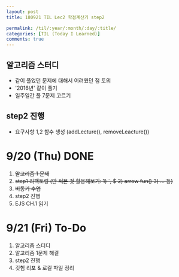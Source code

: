 ```yaml
---
layout: post
title: 180921 TIL Lec2 학점계산기 step2

permalink: /til/:year/:month/:day/:title/
categories: [TIL (Today I Learned)]
comments: true
---
```

## 알고리즘 스터디
- 같이 풀었던 문제에 대해서 어려웠던 점 토의
- '2016년' 같이 풀기
- 일주일간 풀 7문제 고르기

## step2 진행
- 요구사항 1,2 함수 생성 (addLecture(), removeLeacture())

# 9/20 (Thu) DONE
1. ~~알고리즘 1 문제~~
2. ~~step1 리팩토링 (안 써본 것 활용해보기: 1) `, $  2) arrow fun()  3) ... 등)~~
3. ~~비동기 수업~~
4. step2 진행
5. EJS CH.1 읽기 

# 9/21 (Fri) To-Do
1. 알고리즘 스터디
2. 알고리즘 1문제 해결
3. step2 진행
4. 깃험 리포 & 로컬 파일 정리 
